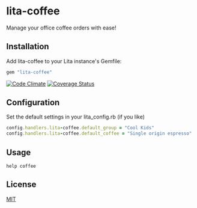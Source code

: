 # lita-coffee

Manage your office coffee orders with ease!

## Installation

Add lita-coffee to your Lita instance's Gemfile:

``` ruby
gem "lita-coffee"
```

[![Code Climate](https://codeclimate.com/github/sjauld/lita-coffee/badges/gpa.svg)](https://codeclimate.com/github/sjauld/lita-coffee) [![Coverage Status](https://coveralls.io/repos/github/sjauld/lita-coffee/badge.svg?branch=master)](https://coveralls.io/github/sjauld/lita-coffee?branch=master)

## Configuration

Set the default settings in your lita_config.rb (if you like)

``` ruby
config.handlers.lita-coffee.default_group = "Cool Kids"
config.handlers.lita-coffee.default_coffee = "Single origin espresso"
```

## Usage

```
help coffee
```

## License

[MIT](http://opensource.org/licenses/MIT)
